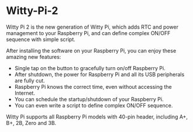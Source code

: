 # Witty-Pi-2
Witty Pi 2 is the new generation of Witty Pi, which adds RTC and power management to your Raspberry Pi, and can define complex ON/OFF sequence with simple script.

After installing the software on your Raspberry Pi, you can enjoy these amazing new features:
* Single tap on the button to gracefully turn on/off Raspberry Pi.
* After shutdown, the power for Raspberry Pi and all its USB peripherals are fully cut.
* Raspberry Pi knows the correct time, even without accessing the Internet.
* You can schedule the startup/shutdown of your Raspberry Pi.
* You can even write a script to define complex ON/OFF sequence.

Witty Pi supports all Raspberry Pi models with 40-pin header, including A+, B+, 2B, Zero and 3B.
